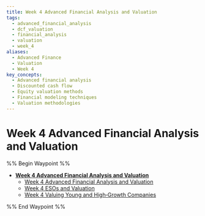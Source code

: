 ```yaml
---
title: Week 4 Advanced Financial Analysis and Valuation
tags:
  - advanced_financial_analysis
  - dcf_valuation
  - financial_analysis
  - valuation
  - week_4
aliases:
  - Advanced Finance
  - Valuation
  - Week 4
key_concepts:
  - Advanced financial analysis
  - Discounted cash flow
  - Equity valuation methods
  - Financial modeling techniques
  - Valuation methodologies
---
```


# Week 4 Advanced Financial Analysis and Valuation
%% Begin Waypoint %%
- **[Week 4 Advanced Financial Analysis and Valuation](.md)**
	- [Week 4 Advanced Financial Analysis and Valuation](.md)
	- [Week 4 ESOs and Valuation](Week%204%20ESOs%20and%20Valuation.md)
	- [Week 4 Valuing Young and High‐Growth Companies](Week%204%20Valuing%20Young%20and%20High‐Growth%20Companies.md)

%% End Waypoint %%
